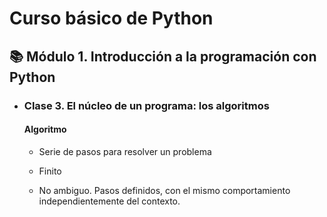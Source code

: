 # Curso básico de Python

## 📚 Módulo 1. Introducción a la programación con Python

- ### Clase 3. El núcleo de un programa: los algoritmos

  #### Algoritmo

  - Serie de pasos para resolver un problema

  - Finito

  - No ambiguo. Pasos definidos, con el mismo comportamiento independientemente del contexto.

    
